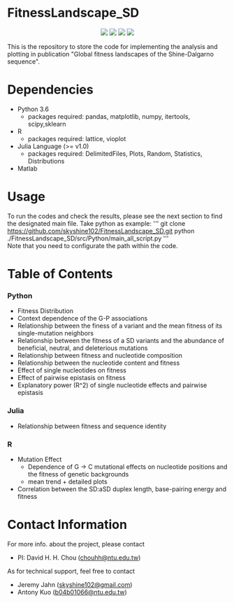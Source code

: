 # FitnessLandscape_SD

<p align=center>
<a target="_blank"><img src="https://img.shields.io/powershellgallery/p/Az.Storage.svg"></a>
<a target="_blank" href="https://www.python.org/downloads/" title="Python version"><img src="https://img.shields.io/badge/python-%3E=_3.6-green.svg"></a>
<a target="_blank" href="https://www.python.org/downloads/" title="Python version"><img src="https://img.shields.io/badge/Julia-v1.1-blueviolet.svg"></a>
<a target="_blank" href="https://opensource.org/licenses/MIT" title="License: MIT"><img src="https://img.shields.io/badge/License-MIT-blue.svg"></a>
</p>


This is the repository to store the  code for implementing the analysis and plotting in publication "Global fitness landscapes of the Shine-Dalgarno sequence".

# Dependencies
* Python 3.6
  * packages required: pandas, matplotlib, numpy, itertools, scipy,sklearn
* R
  * packages required: lattice, vioplot
* Julia Language (>= v1.0)
  * packages required: DelimitedFiles, Plots, Random, Statistics, Distributions
* Matlab 

# Usage
To run the codes and check the results, please see the next section to find the designated main file.
Take python as example: 
'''
git clone https://github.com/skyshine102/FitnessLandscape_SD.git
python ./FitnessLandscape_SD/src/Python/main_all_script.py
'''  
Note that you need to configurate the path within the code.

# Table of Contents

### Python 
  * Fitness Distribution
  * Context dependence of the G-P associations
  * Relationship between the finess of a variant and the mean fitness of its single-mutation neighbors
  * Relationship between the fitness of a SD variants and the abundance of beneficial, neutral, and deleterious mutations
  * Relationship between fitness and nucleotide composition
  * Relationship between the nucleotide content and fitness
  * Effect of single nucleotides on fitness
  * Effect of pairwise epistasis on fitness
  * Explanatory power (R^2) of single nucleotide effects and pairwise epistasis

### Julia 
  * Relationship between fitness and sequence identity

### R
  * Mutation Effect
    * Dependence of G &rarr; C mutational effects on nucleotide positions and the fitness of genetic backgrounds
    * mean trend + detailed plots
  * Correlation between the SD:aSD duplex length, base-pairing energy and fitness

# Contact Information
For more info. about the project, please contact
* PI: David H. H. Chou (chouhh@ntu.edu.tw)

As for technical support, feel free to contact
* Jeremy Jahn (skyshine102@gmail.com)
* Antony Kuo (b04b01066@ntu.edu.tw)

